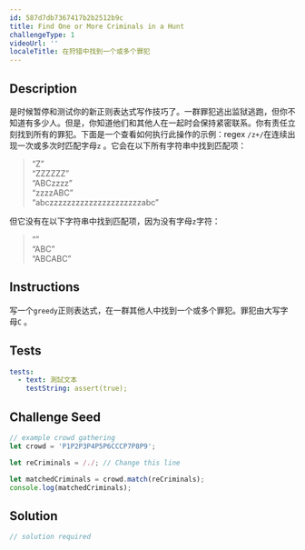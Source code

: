 ```yaml
---
id: 587d7db7367417b2b2512b9c
title: Find One or More Criminals in a Hunt
challengeType: 1
videoUrl: ''
localeTitle: 在狩猎中找到一个或多个罪犯
---
```


## Description
<section id="description">是时候暂停和测试你的新正则表达式写作技巧了。一群罪犯逃出监狱逃跑，但你不知道有多少人。但是，你知道他们和其他人在一起时会保持紧密联系。你有责任立刻找到所有的罪犯。下面是一个查看如何执行此操作的示例：regex <code>/z+/</code>在连续出现一次或多次时匹配字母<code>z</code> 。它会在以下所有字符串中找到匹配项： <blockquote> “Z” <br> “ZZZZZZ” <br> “ABCzzzz” <br> “zzzzABC” <br> “abczzzzzzzzzzzzzzzzzzzzzabc” </blockquote>但它没有在以下字符串中找到匹配项，因为没有字母<code>z</code>字符： <blockquote> “” <br> “ABC” <br> “ABCABC” </blockquote></section>

## Instructions
<section id="instructions">写一个<code>greedy</code>正则表达式，在一群其他人中找到一个或多个罪犯。罪犯由大写字母<code>C</code> 。 </section>

## Tests
<section id='tests'>

```yml
tests:
  - text: 測試文本
    testString: assert(true);

```

</section>

## Challenge Seed
<section id='challengeSeed'>

<div id='js-seed'>

```js
// example crowd gathering
let crowd = 'P1P2P3P4P5P6CCCP7P8P9';

let reCriminals = /./; // Change this line

let matchedCriminals = crowd.match(reCriminals);
console.log(matchedCriminals);

```

</div>



</section>

## Solution
<section id='solution'>

```js
// solution required
```
</section>
